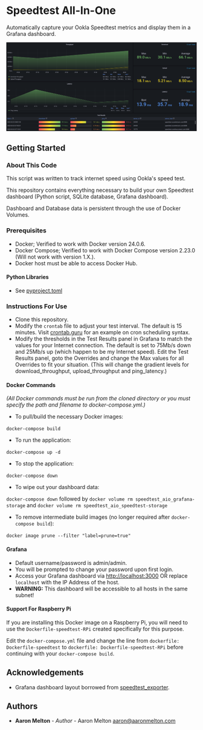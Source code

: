 # Speedtest All-In-One

Automatically capture your Ookla Speedtest metrics and display them in a Grafana dashboard.

![speedtest_monitor.png](speedtest_monitor.png)

## Getting Started

### About This Code
This script was written to track internet speed using Ookla's speed test.

This repository contains everything necessary to build your own Speedtest dashboard (Python script, SQLite database, Grafana dashboard).

Dashboard and Database data is persistent through the use of Docker Volumes.

### Prerequisites
* Docker; Verified to work with Docker version 24.0.6.
* Docker Compose; Verified to work with Docker Compose version 2.23.0 (Will not work with version 1.X.).
* Docker host must be able to access Docker Hub.

#### Python Libraries
* See [pyproject.toml](pyproject.toml)

### Instructions For Use
* Clone this repository.
* Modify the `crontab` file to adjust your test interval.  The default is 15 minutes.  Visit [crontab.guru](https://crontab.guru) for an example on cron scheduling syntax.
* Modify the thresholds in the Test Results panel in Grafana to match the values for your Internet connection.  The default is set to 75Mb/s down and 25Mb/s up (which happen to be my Internet speed).
  Edit the Test Results panel, goto the Overrides and change the Max values for all Overrides to fit your situation.  (This will change the gradient levels for download_throughput, upload_throughput and ping_latency.)

#### Docker Commands
_(All Docker commands must be run from the cloned directory or you must specify the path and filename to docker-compose.yml.)_

* To pull/build the necessary Docker images:

`docker-compose build`

* To run the application:

`docker-compose up -d`

* To stop the application:

`docker-compose down`

* To wipe out your dashboard data:

`docker-compose down` followed by `docker volume rm speedtest_aio_grafana-storage` and `docker volume rm speedtest_aio_speedtest-storage`

* To remove intermediate build images (no longer required after `docker-compose build`):

`docker image prune --filter "label=prune=true"`

#### Grafana
* Default username/password is admin/admin.
* You will be prompted to change your password upon first login.
* Access your Grafana dashboard via [http://localhost:3000](http://localhost:3000) OR replace `localhost` with the IP Address of the host.
* **WARNING:** This dashboard will be accessible to all hosts in the same subnet!

#### Support For Raspberry Pi
If you are installing this Docker image on a Raspberry Pi, you will need to use
the `Dockerfile-speedtest-RPi` created specifically for this purpose.

Edit the `docker-compose.yml` file and change the line from `dockerfile: Dockerfile-speedtest` 
to `dockerfile: Dockerfile-speedtest-RPi` before continuing with your `docker-compose build`.

## Acknowledgements
* Grafana dashboard layout borrowed from [speedtest_exporter](https://github.com/danopstech/speedtest_exporter).

## Authors
* **Aaron Melton** - *Author* - Aaron Melton <aaron@aaronmelton.com>
